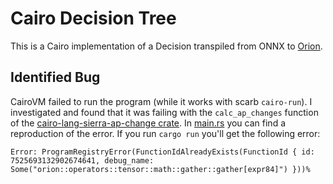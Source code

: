 # Cairo Decision Tree

This is a Cairo implementation of a Decision transpiled from ONNX to [Orion](https://github.com/gizatechxyz/orion).

## Identified Bug

CairoVM failed to run the program (while it works with scarb `cairo-run`). I investigated and found that it was failing with the `calc_ap_changes` function of the [cairo-lang-sierra-ap-change crate](https://crates.io/crates/cairo-lang-sierra-ap-change). In [main.rs](src/main.rs) you can find a reproduction of the error. If you run `cargo run` you'll get the following error:

```
Error: ProgramRegistryError(FunctionIdAlreadyExists(FunctionId { id: 7525693132902674641, debug_name: Some("orion::operators::tensor::math::gather::gather[expr84]") }))%
```